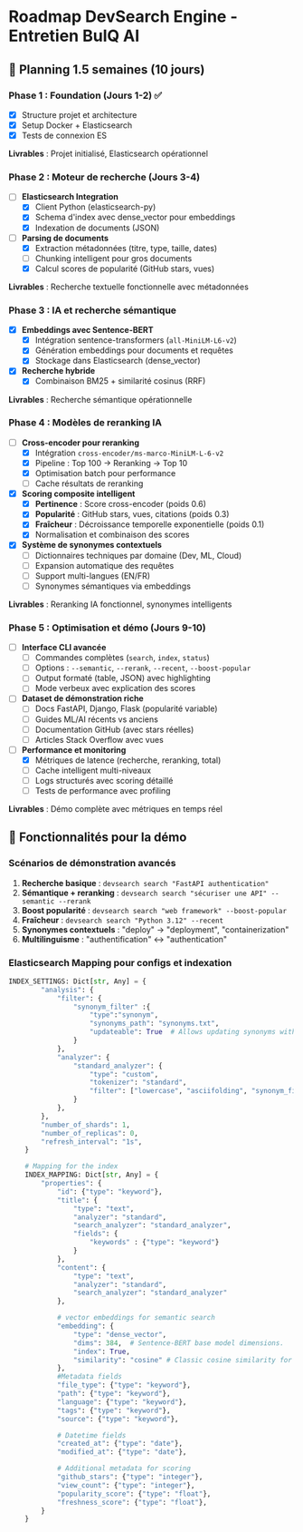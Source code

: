 # Roadmap DevSearch Engine - Entretien BulQ AI

## 🎯 Planning 1.5 semaines (10 jours)

### Phase 1 : Foundation (Jours 1-2) ✅

- [x] Structure projet et architecture
- [x] Setup Docker + Elasticsearch
- [x] Tests de connexion ES

**Livrables** : Projet initialisé, Elasticsearch opérationnel

### Phase 2 : Moteur de recherche (Jours 3-4)

- [ ] **Elasticsearch Integration**
  - [x] Client Python (elasticsearch-py)
  - [x] Schema d'index avec dense_vector pour embeddings
  - [x] Indexation de documents (JSON)

- [ ] **Parsing de documents**
  - [x] Extraction métadonnées (titre, type, taille, dates)
  - [ ] Chunking intelligent pour gros documents
  - [x] Calcul scores de popularité (GitHub stars, vues)

**Livrables** : Recherche textuelle fonctionnelle avec métadonnées

### Phase 3 : IA et recherche sémantique

- [x] **Embeddings avec Sentence-BERT**
  - [x] Intégration sentence-transformers (`all-MiniLM-L6-v2`)
  - [x] Génération embeddings pour documents et requêtes
  - [x] Stockage dans Elasticsearch (dense_vector)

- [x] **Recherche hybride**
  - [x] Combinaison BM25 + similarité cosinus (RRF)

**Livrables** : Recherche sémantique opérationnelle

### Phase 4 : Modèles de reranking IA

- [ ] **Cross-encoder pour reranking**
  - [x] Intégration `cross-encoder/ms-marco-MiniLM-L-6-v2`
  - [x] Pipeline : Top 100 → Reranking → Top 10
  - [x] Optimisation batch pour performance
  - [ ] Cache résultats de reranking

- [x] **Scoring composite intelligent**
  - [x] **Pertinence** : Score cross-encoder (poids 0.6)
  - [x] **Popularité** : GitHub stars, vues, citations (poids 0.3)
  - [x] **Fraîcheur** : Décroissance temporelle exponentielle (poids 0.1)
  - [x] Normalisation et combinaison des scores

- [x] **Système de synonymes contextuels**
  - [ ] Dictionnaires techniques par domaine (Dev, ML, Cloud)
  - [ ] Expansion automatique des requêtes
  - [ ] Support multi-langues (EN/FR)
  - [ ] Synonymes sémantiques via embeddings

**Livrables** : Reranking IA fonctionnel, synonymes intelligents

### Phase 5 : Optimisation et démo (Jours 9-10)

- [ ] **Interface CLI avancée**
  - [ ] Commandes complètes (`search`, `index`, `status`)
  - [ ] Options : `--semantic`, `--rerank`, `--recent`, `--boost-popular`
  - [ ] Output formaté (table, JSON) avec highlighting
  - [ ] Mode verbeux avec explication des scores

- [ ] **Dataset de démonstration riche**
  - [ ] Docs FastAPI, Django, Flask (popularité variable)
  - [ ] Guides ML/AI récents vs anciens
  - [ ] Documentation GitHub (avec stars réelles)
  - [ ] Articles Stack Overflow avec vues

- [ ] **Performance et monitoring**
  - [x] Métriques de latence (recherche, reranking, total)
  - [ ] Cache intelligent multi-niveaux
  - [ ] Logs structurés avec scoring détaillé
  - [ ] Tests de performance avec profiling

**Livrables** : Démo complète avec métriques en temps réel

## 🚀 Fonctionnalités pour la démo

### Scénarios de démonstration avancés

1. **Recherche basique** : `devsearch search "FastAPI authentication"`
2. **Sémantique + reranking** : `devsearch search "sécuriser une API" --semantic --rerank`
3. **Boost popularité** : `devsearch search "web framework" --boost-popular`
4. **Fraîcheur** : `devsearch search "Python 3.12" --recent`
5. **Synonymes contextuels** : "deploy" → "deployment", "containerization"
6. **Multilinguisme** : "authentification" ↔ "authentication"


### Elasticsearch Mapping pour configs et indexation

```python
INDEX_SETTINGS: Dict[str, Any] = {
        "analysis": {
            "filter": {
                "synonym_filter" :{
                    "type":"synonym",
                    "synonyms_path": "synonyms.txt",
                    "updateable": True  # Allows updating synonyms without reindexing
                }
            },
            "analyzer": {
                "standard_analyzer": {
                    "type": "custom",
                    "tokenizer": "standard",
                    "filter": ["lowercase", "asciifolding", "synonym_filter", "stop"]
                }
            },
        },
        "number_of_shards": 1,
        "number_of_replicas": 0,
        "refresh_interval": "1s",
    }

    # Mapping for the index
    INDEX_MAPPING: Dict[str, Any] = {
        "properties": {
            "id": {"type": "keyword"},
            "title": {
                "type": "text",
                "analyzer": "standard",
                "search_analyzer": "standard_analyzer",
                "fields": {
                    "keywords" : {"type": "keyword"}
                }
            },
            "content": {
                "type": "text",
                "analyzer": "standard",
                "search_analyzer": "standard_analyzer"
            },

            # vector embeddings for semantic search
            "embedding": {
                "type": "dense_vector",
                "dims": 384,  # Sentence-BERT base model dimensions. 
                "index": True,
                "similarity": "cosine" # Classic cosine similarity for NLP via embeddings. TODO: test if other similarity metrics work better.
            },
            #Metadata fields
            "file_type": {"type": "keyword"},
            "path": {"type": "keyword"},
            "language": {"type": "keyword"},
            "tags": {"type": "keyword"},
            "source": {"type": "keyword"},

            # Datetime fields
            "created_at": {"type": "date"},
            "modified_at": {"type": "date"},

            # Additional metadata for scoring
            "github_stars": {"type": "integer"},
            "view_count": {"type": "integer"},
            "popularity_score": {"type": "float"},
            "freshness_score": {"type": "float"},
        }
    }
```
